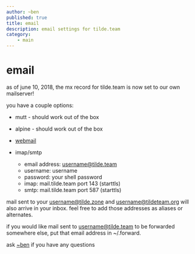 ```yaml
---
author: ~ben
published: true
title: email
description: email settings for tilde.team
category: 
    - main
---
```


# email


as of june 10, 2018, the mx record for tilde.team is now set to our own mailserver!

you have a couple options:

* mutt - should work out of the box

* alpine - should work out of the box

* [webmail](https://mail.tilde.team)

* imap/smtp
    - email address: username@tilde.team
    - username: username
    - password: your shell password
    - imap: mail.tilde.team port 143 (starttls)
    - smtp: mail.tilde.team port 587 (starttls)

mail sent to your username@tilde.zone and username@tildeteam.org will also arrive in your inbox. feel free to add those addresses as aliases or alternates.

if you would like mail sent to username@tilde.team to be forwarded somewhere else, put that email address in ~/.forward.

ask [~ben](/~ben/) if you have any questions